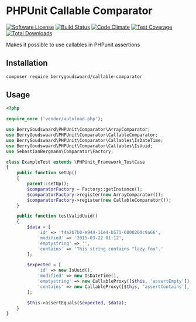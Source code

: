 # PHPUnit Callable Comparator

[![Software License](https://img.shields.io/badge/license-MIT-brightgreen.svg)](LICENSE.txt)
[![Build Status](https://travis-ci.org/berrygoudswaard/callable-comparator.svg?branch=master)](https://travis-ci.org/berrygoudswaard/callable-comparator)
[![Code Climate](https://codeclimate.com/github/berrygoudswaard/callable-comparator/badges/gpa.svg)](https://codeclimate.com/github/berrygoudswaard/callable-comparator)
[![Test Coverage](https://codeclimate.com/github/berrygoudswaard/callable-comparator/badges/coverage.svg)](https://codeclimate.com/github/berrygoudswaard/callable-comparator)
[![Total Downloads](https://img.shields.io/packagist/dt/berrygoudswaard/callable-comparator.svg)](https://packagist.org/packages/berrygoudswaard/callable-comparator)

Makes it possible to use callables in PHPunit assertions

## Installation
```sh
composer require berrygoudswaard/callable-comparator
```

## Usage
```php
<?php

require_once ('vendor/autoload.php');

use BerryGoudswaard\PHPUnit\Comparator\ArrayComparator;
use BerryGoudswaard\PHPUnit\Comparator\CallableComparator;
use BerryGoudswaard\PHPUnit\Comparator\Callables\IsDateTime;
use BerryGoudswaard\PHPUnit\Comparator\Callables\IsUuid;
use SebastianBergmann\Comparator\Factory;

class ExampleTest extends \PHPUnit_Framework_TestCase
{
    public function setUp()
    {
        parent::setUp();
        $comparatorFactory = Factory::getInstance();
        $comparatorFactory->register(new ArrayComparator());
        $comparatorFactory->register(new CallableComparator());
    }

    public function testValidUuid()
    {
        $data = [
            'id' => 'f4a2b7b0-e944-11e4-b571-0800200c9a66',
            'modified' => '2015-03-22 01:12',
            'emptystring' => '',
            'contains' => 'This string contains "lazy fox".'
        ];

        $expected = [
            'id' => new IsUuid(),
            'modified' => new IsDateTime(),
            'emptystring' => new CallableProxy([$this, 'assertEmpty']),
            'contains' => new CallableProxy([$this, 'assertContains'], ['lazy fox'])
        ];

        $this->assertEquals($expected, $data);
    }
}
```
